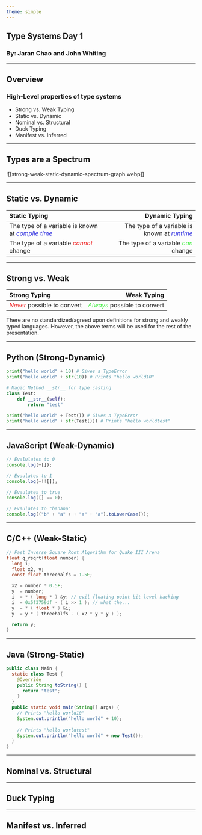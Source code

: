 ```yaml
---
theme: simple
---
```

## Type Systems Day 1
### By: Jaran Chao and John Whiting

---

## Overview

### High-Level properties of type systems

- Strong vs. Weak Typing
- Static vs. Dynamic
- Nominal vs. Structural
- Duck Typing
- Manifest vs. Inferred

---

## Types are a Spectrum

![[strong-weak-static-dynamic-spectrum-graph.webp]]

---

## Static vs. Dynamic

Static Typing                                                              | Dynamic Typing
:--------------------------------------------------------------------------|---------------------------------------------------------------------:
The type of a variable is known at <i style="color:#22d;">compile time</i> | The type of a variable is known at <i style="color:#22d;">runtime</i>
The type of a variable <i style="color:#e22;">cannot</i> change            | The type of a variable <i style="color:#4e4;">can</i> change

---

## Strong vs. Weak

Strong Typing                                         | Weak Typing
:-----------------------------------------------------|-----------------------------------------------------:
 <i style="color:#e22;">Never</i> possible to convert | <i style="color:#4e4;">Always</i> possible to convert

There are no standardized/agreed upon definitions for strong and weakly typed languages.
However, the above terms will be used for the rest of the presentation. <!-- element style="font-size: 1.5rem;" -->

---

## Python (Strong-Dynamic)

```python
print("hello world" + 10) # Gives a TypeError
print("hello world" + str(10)) # Prints "hello world10"

# Magic Method __str__ for type casting
class Test:
	def __str__(self):
		return "test"

print("hello world" + Test()) # Gives a TypeError
print("hello world" + str(Test())) # Prints "hello worldtest"
```

---

## JavaScript (Weak-Dynamic)

```js
// Evalulates to 0
console.log(+[]);

// Evaulates to 1
console.log(+!![]);

// Evaulates to true
console.log([] == 0);

// Evaulates to "banana"
console.log(("b" + "a" + + "a" + "a").toLowerCase());
```

---

## C/C++ (Weak-Static)

```c
// Fast Inverse Square Root Algorithm for Quake III Arena
float q_rsqrt(float number) {
  long i;
  float x2, y;
  const float threehalfs = 1.5F;

  x2 = number * 0.5F;
  y  = number;
  i  = * ( long * ) &y; // evil floating point bit level hacking
  i  = 0x5f3759df - ( i >> 1 ); // what the...
  y  = * ( float * ) &i;
  y  = y * ( threehalfs - ( x2 * y * y ) );

  return y;
}
```

---

## Java (Strong-Static)

```java
public class Main {
  static class Test {
    @Override
    public String toString() {
      return "test";
    }
  }
  public static void main(String[] args) {
	// Prints "hello world10"
	System.out.println("hello world" + 10);
	
	// Prints "hello worldtest"
	System.out.println("hello world" + new Test());
  }
}
```

---

## Nominal vs. Structural

---

## Duck Typing

---

## Manifest vs. Inferred